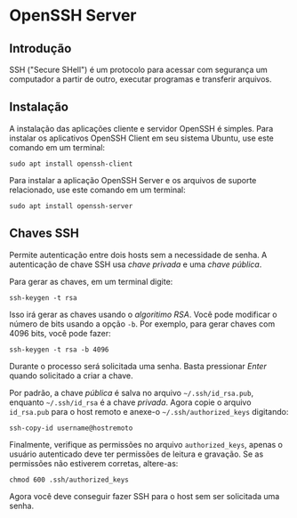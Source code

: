 # OpenSSH Server

## Introdução

SSH ("Secure SHell") é um protocolo para acessar com segurança um computador a partir de outro, executar programas e transferir arquivos.

## Instalação

A instalação das aplicações cliente e servidor OpenSSH é simples. Para instalar os aplicativos OpenSSH Client em seu sistema Ubuntu, use este comando em um terminal:

```
sudo apt install openssh-client
```
Para instalar a aplicação OpenSSH Server e os arquivos de suporte relacionado, use este comando em um terminal:

```
sudo apt install openssh-server
```
## Chaves SSH

Permite autenticação entre dois hosts sem a necessidade de senha. A autenticação de chave SSH usa *chave privada* e uma *chave pública*.

Para gerar as chaves, em um terminal digite:

```
ssh-keygen -t rsa
```
Isso irá gerar as chaves usando o *algoritimo RSA*. Você pode modificar o número de bits usando a opção `-b`. Por exemplo, para gerar chaves com 4096 bits, você pode fazer:

```
ssh-keygen -t rsa -b 4096
```
Durante o processo será solicitada uma senha. Basta pressionar *Enter* quando solicitado a criar a chave.  

Por padrão, a chave *pública* é salva no arquivo `~/.ssh/id_rsa.pub`, enquanto `~/.ssh/id_rsa` é a chave *privada*. Agora copie o arquivo `id_rsa.pub` para o host remoto e anexe-o `~/.ssh/authorized_keys` digitando:

```
ssh-copy-id username@hostremoto
```
Finalmente, verifique as permissões no arquivo `authorized_keys`, apenas o usuário autenticado deve ter permissões de leitura e gravação. Se as permissões não estiverem corretas, altere-as:

```
chmod 600 .ssh/authorized_keys
```
Agora você deve conseguir fazer SSH para o host sem ser solicitada uma senha.